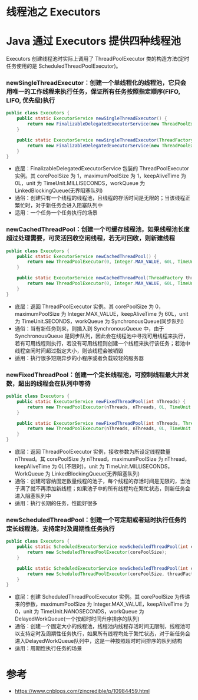 线程池之 Executors
=================

# Java 通过 Executors 提供四种线程池
Executors 创建线程池时实际上调用了 ThreadPoolExecutor 类的构造方法(定时任务使用的是 ScheduledThreadPoolExecutor)。

### newSingleThreadExecutor：创建一个单线程化的线程池，它只会用唯一的工作线程来执行任务，保证所有任务按照指定顺序(FIFO, LIFO, 优先级)执行
```java
public class Executors {
    public static ExecutorService newSingleThreadExecutor() {
        return new FinalizableDelegatedExecutorService(new ThreadPoolExecutor(1, 1, 0L, TimeUnit.MILLISECONDS, new LinkedBlockingQueue<Runnable>()));
    }

    public static ExecutorService newSingleThreadExecutor(ThreadFactory threadFactory) {
        return new FinalizableDelegatedExecutorService(new ThreadPoolExecutor(1, 1, 0L, TimeUnit.MILLISECONDS, new LinkedBlockingQueue<Runnable>(), threadFactory));
    }
}
```
- 底层：FinalizableDelegatedExecutorService 包装的 ThreadPoolExecutor 实例。其 corePoolSize 为 1，maximumPoolSize 为 1，keepAliveTime 为 0L，unit 为 TimeUnit.MILLISECONDS，workQueue 为 LinkedBlockingQueue(无界阻塞队列)
- 通俗：创建只有一个线程的线程池，且线程的存活时间是无限的；当该线程正繁忙时，对于新任务会进入阻塞队列中
- 适用：一个任务一个任务执行的场景

### newCachedThreadPool：创建一个可缓存线程池，如果线程池长度超过处理需要，可灵活回收空闲线程，若无可回收，则新建线程
```java
public class Executors {
    public static ExecutorService newCachedThreadPool() {
        return new ThreadPoolExecutor(0, Integer.MAX_VALUE, 60L, TimeUnit.SECONDS, new SynchronousQueue<Runnable>());
    }

    public static ExecutorService newCachedThreadPool(ThreadFactory threadFactory) {
        return new ThreadPoolExecutor(0, Integer.MAX_VALUE, 60L, TimeUnit.SECONDS, new SynchronousQueue<Runnable>(), threadFactory);
    }
}
```
- 底层：返回 ThreadPoolExecutor 实例。其 corePoolSize 为 0，maximumPoolSize 为 Integer.MAX_VALUE，keepAliveTime 为 60L，unit 为 TimeUnit.SECONDS，workQueue 为 SynchronousQueue(同步队列)
- 通俗：当有新任务到来，则插入到 SynchronousQueue 中，由于 SynchronousQueue 是同步队列，因此会在线程池中寻找可用线程来执行，若有可用线程则执行，若没有可用线程则创建一个线程来执行该任务；若池中线程空闲时间超过指定大小，则该线程会被销毁
- 适用：执行很多短期异步的小程序或者负载较轻的服务器

### newFixedThreadPool：创建一个定长线程池，可控制线程最大并发数，超出的线程会在队列中等待
```java
public class Executors {
    public static ExecutorService newFixedThreadPool(int nThreads) {
        return new ThreadPoolExecutor(nThreads, nThreads, 0L, TimeUnit.MILLISECONDS, new LinkedBlockingQueue<Runnable>());
    }

    public static ExecutorService newFixedThreadPool(int nThreads, ThreadFactory threadFactory) {
        return new ThreadPoolExecutor(nThreads, nThreads, 0L, TimeUnit.MILLISECONDS, new LinkedBlockingQueue<Runnable>(), threadFactory);
    }
}
```
- 底层：返回 ThreadPoolExecutor 实例，接收参数为所设定线程数量 nThread。其 corePoolSize 为 nThread，maximumPoolSize 为 nThread，keepAliveTime 为 0L(不限时)，unit 为 TimeUnit.MILLISECONDS，WorkQueue 为 LinkedBlockingQueue(无界阻塞队列)
- 通俗：创建可容纳固定数量线程的池子，每个线程的存活时间是无限的，当池子满了就不再添加新线程；如果池子中的所有线程均在繁忙状态，则新任务会进入阻塞队列中
- 适用：执行长期的任务，性能好很多

### newScheduledThreadPool：创建一个可定期或者延时执行任务的定长线程池，支持定时及周期性任务执行
```java
public class Executors {
    public static ScheduledExecutorService newScheduledThreadPool(int corePoolSize) {
        return new ScheduledThreadPoolExecutor(corePoolSize);
    }

    public static ScheduledExecutorService newScheduledThreadPool(int corePoolSize, ThreadFactory threadFactory) {
        return new ScheduledThreadPoolExecutor(corePoolSize, threadFactory);
    }
}
```
- 底层：创建 ScheduledThreadPoolExecutor 实例。其 corePoolSize 为传递来的参数，maximumPoolSize 为 Integer.MAX_VALUE，keepAliveTime 为 0，unit 为 TimeUnit.NANOSECONDS，workQueue 为 DelayedWorkQueue(一个按超时时间升序排序的队列)
- 通俗：创建一个固定大小的线程池，线程池内线程存活时间无限制，线程池可以支持定时及周期性任务执行，如果所有线程均处于繁忙状态，对于新任务会进入DelayedWorkQueue队列中，这是一种按照超时时间排序的队列结构
- 适用：周期性执行任务的场景

# 参考
- https://www.cnblogs.com/zincredible/p/10984459.html


